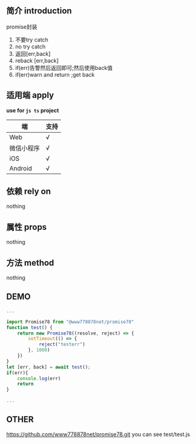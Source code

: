 ﻿## 简介 introduction

promise封装 
1. 不要try catch
2. no try catch
3. 返回[err,back] 
4. reback [err,back]
5. if(err)告警然后返回即可;然后使用back值
6. if(err)warn and return  ;get back 

## 适用端 apply

**use for `js ts` project**

|端|支持|
|---|---|
|Web|√|
|微信小程序|√|
|iOS|√|
|Android|√|

## 依赖 rely on

nothing



## 属性 props

nothing

## 方法 method

nothing

## DEMO 

```js
...

import Promise78 from "@www778878net/promise78"
function test() {
    return new Promise78((resolve, reject) => {
        setTimeout(() => {
            reject("testerr")
        }, 1000)
    })
}
let [err, back] = await test(); 
if(err){
    console.log(err)
    return
}

...
```

## OTHER
https://github.com/www778878net/promise78.git
you can see test/test.js
